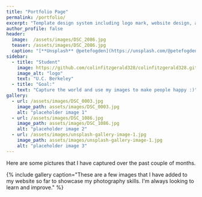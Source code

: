```yaml
---
title: "Portfolio Page"
permalink: /portfolio/
excerpt: "Template design system including logo mark, website design, and branding applications."
author_profile: false
header:
  image:  /assets/images/DSC_2086.jpg
  teaser: /assets/images/DSC_2086.jpg
  caption: "[**Unsplash** @petefogden](https://unsplash.com/@petefogden?utm_medium=referral&amp;utm_campaign=photographer-credit&amp;utm_content=creditBadge)"
sidebar:
  - title: "Student"
    image: https://github.com/colinfitzgerald328/colinfitzgerald328.github.io/blob/master/assets/images/P1260418.jpg?raw=true
    image_alt: "logo"
    text: "U.C. Berkeley"
  - title: "Goal:"
    text: "Capture the world and use my images to make people happy :)"
gallery:
  - url: /assets/images/DSC_0003.jpg
    image_path: assets/images/DSC_0003.jpg
    alt: "placeholder image 1"
  - url: /assets/images/DSC_1086.jpg
    image_path: assets/images/DSC_1086.jpg
    alt: "placeholder image 2"
  - url: /assets/images/unsplash-gallery-image-1.jpg
    image_path: assets/images/unsplash-gallery-image-1.jpg
    alt: "placeholder image 3"
---
```


Here are some pictures that I have captured over the past couple of months. 

{% include gallery caption="These are a few images that I have added to my website so far to showcase my photography skills. I'm always looking to learn and improve." %}

